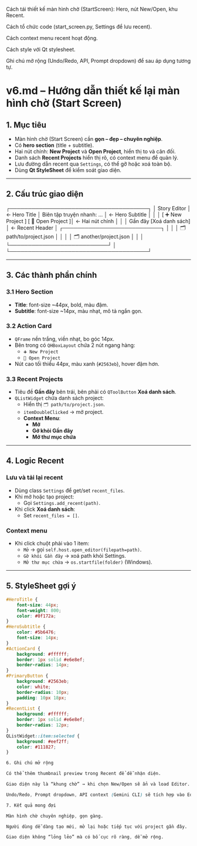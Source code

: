 Cách tái thiết kế màn hình chờ (StartScreen): Hero, nút New/Open, khu Recent.

Cách tổ chức code (start_screen.py, Settings để lưu recent).

Cách context menu recent hoạt động.

Cách style với Qt stylesheet.

Ghi chú mở rộng (Undo/Redo, API, Prompt dropdown) để sau áp dụng tương tự.

# v6.md – Hướng dẫn thiết kế lại màn hình chờ (Start Screen)

## 1. Mục tiêu
- Màn hình chờ (Start Screen) cần **gọn – đẹp – chuyên nghiệp**.
- Có **hero section** (title + subtitle).
- Hai nút chính: **New Project** và **Open Project**, hiển thị to và cân đối.
- Danh sách **Recent Projects** hiển thị rõ, có context menu để quản lý.
- Lưu đường dẫn recent qua `Settings`, có thể gỡ hoặc xoá toàn bộ.
- Dùng **Qt StyleSheet** để kiểm soát giao diện.

---

## 2. Cấu trúc giao diện



┌──────────────────────────────────────┐
│ Story Editor │ ← Hero Title
│ Biên tập truyện nhanh: ... │ ← Hero Subtitle
│ │
│ [ ➕ New Project ] [ 📂 Open Project ]│ ← Hai nút chính
│ │
│ Gần đây [Xoá danh sách] │ ← Recent Header
│ ┌───────────────────────────┐ │
│ │ 🗂 path/to/project.json │ │
│ │ 🗂 another/project.json │ │
│ └───────────────────────────┘ │
└──────────────────────────────────────┘


---

## 3. Các thành phần chính

### 3.1 Hero Section
- **Title**: font-size ~44px, bold, màu đậm.
- **Subtitle**: font-size ~14px, màu nhạt, mô tả ngắn gọn.

### 3.2 Action Card
- `QFrame` nền trắng, viền nhạt, bo góc 14px.
- Bên trong có `QHBoxLayout` chứa 2 nút ngang hàng:
  - `➕ New Project`
  - `📂 Open Project`
- Nút cao tối thiểu 44px, màu xanh (`#2563eb`), hover đậm hơn.

### 3.3 Recent Projects
- Tiêu đề **Gần đây** bên trái, bên phải có `QToolButton` **Xoá danh sách**.
- `QListWidget` chứa danh sách project:
  - Hiển thị `🗂 path/to/project.json`.
  - `itemDoubleClicked` → mở project.
  - **Context Menu**:
    - **Mở**
    - **Gỡ khỏi Gần đây**
    - **Mở thư mục chứa**

---

## 4. Logic Recent

### Lưu và tải lại recent
- Dùng class `Settings` để get/set `recent_files`.
- Khi mở hoặc tạo project:
  - Gọi `Settings.add_recent(path)`.
- Khi click **Xoá danh sách**:
  - Set `recent_files = []`.

### Context menu
- Khi click chuột phải vào 1 item:
  - `Mở` → gọi `self.host.open_editor(filepath=path)`.
  - `Gỡ khỏi Gần đây` → xoá path khỏi Settings.
  - `Mở thư mục chứa` → `os.startfile(folder)` (Windows).

---

## 5. StyleSheet gợi ý

```css
#HeroTitle {
    font-size: 44px;
    font-weight: 800;
    color: #0f172a;
}
#HeroSubtitle {
    color: #5b6476;
    font-size: 14px;
}
#ActionCard {
    background: #ffffff;
    border: 1px solid #e6e8ef;
    border-radius: 14px;
}
#PrimaryButton {
    background: #2563eb;
    color: white;
    border-radius: 10px;
    padding: 10px 18px;
}
#RecentList {
    background: #ffffff;
    border: 1px solid #e6e8ef;
    border-radius: 12px;
}
QListWidget::item:selected {
    background: #eef2ff;
    color: #111827;
}

6. Ghi chú mở rộng

Có thể thêm thumbnail preview trong Recent để dễ nhận diện.

Giao diện này là “khung chờ” → khi chọn New/Open sẽ ẩn và load Editor.

Undo/Redo, Prompt dropdown, API context (Gemini CLI) sẽ tích hợp vào Editor sau, không ảnh hưởng đến StartScreen.

7. Kết quả mong đợi

Màn hình chờ chuyên nghiệp, gọn gàng.

Người dùng dễ dàng tạo mới, mở lại hoặc tiếp tục với project gần đây.

Giao diện không “lỏng lẻo” mà có bố cục rõ ràng, dễ mở rộng.